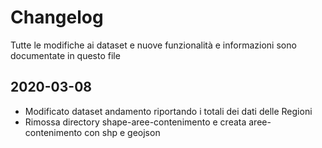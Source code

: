 # Changelog

Tutte le modifiche ai dataset e nuove funzionalità e informazioni sono documentate in questo file

## 2020-03-08

- Modificato dataset andamento riportando i totali dei dati delle Regioni
- Rimossa directory shape-aree-contenimento e creata aree-contenimento con shp e geojson




